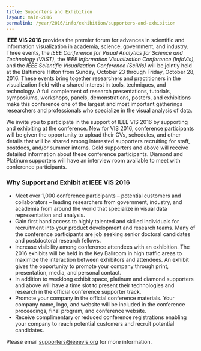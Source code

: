 ```yaml
---
title: Supporters and Exhibition
layout: main-2016
permalink: /year/2016/info/exhibition/supporters-and-exhibition
---
```


**IEEE VIS 2016** provides the premier forum for advances in scientific and information visualization in academia, science, government, and industry. Three events, the *IEEE Conference for Visual Analytics for Science and Technology (VAST)*, the *IEEE Information Visualization Conference (InfoVis)*, and the *IEEE Scientific Visualization Conference (SciVis)* will be jointly held at the Baltimore Hilton from Sunday, October 23 through Friday, October 28, 2016. These events bring together researchers and practitioners in the visualization field with a shared interest in tools, techniques, and technology. A full complement of research presentations, tutorials, symposiums, workshops, panels, demonstrations, posters, and exhibitions make this conference one of the largest and most important gatherings researchers and professionals who specialize in the visual analysis of data.

We invite you to participate in the support of IEEE VIS 2016 by supporting and exhibiting at the conference. New for VIS 2016, conference participants will be given the opportunity to upload their CVs, schedules, and other details that will be shared among interested supporters recruiting for staff, postdocs, and/or summer interns. Gold supporters and above will receive detailed information about these conference participants. Diamond and Platinum supporters will have an interview room available to meet with conference participants.

### Why Support and Exhibit at IEEE VIS 2016

* Meet over 1,000 conference participants – potential customers and
  collaborators – leading researchers from government, industry, and
  academia from around the world that specialize in visual data
  representation and analysis.
* Gain first hand access to highly talented and skilled individuals
  for recruitment into your product development and research teams. Many
  of the conference participants are job seeking senior doctoral
  candidates and postdoctoral research fellows.
* Increase visibility among conference attendees with an
  exhibition. The 2016 exhibits will be held in the Key Ballroom in
  high traffic areas to maximize the interaction between exhibitors
  and attendees. An exhibit gives the opportunity to promote your
  company through print, presentation, media, and personal contact.
* In addition to weeklong exhibit space, platinum and diamond
  supporters and above will have a time slot to present their
  technologies and research in the official conference supporter
  track.
* Promote your company in the official conference materials. Your
  company name, logo, and website will be included in the conference
  proceedings, final program, and conference website.
* Receive complimentary or reduced conference registrations enabling
  your company to reach potential customers and recruit potential
  candidates.

Please email [supporters@ieeevis.org](mailto:supporters@ieeevis.org) for more information.
